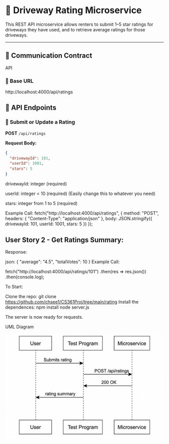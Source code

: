 # 🚗 Driveway Rating Microservice

This REST API microservice allows renters to submit 1–5 star ratings for driveways they have used, and to retrieve average ratings for those driveways.

---
## 📡 Communication Contract
API
### 🔹 Base URL
http://localhost:4000/api/ratings


## 🔧 API Endpoints

### 🔹 Submit or Update a Rating
**POST** `/api/ratings`

**Request Body:**
```json
{
  "drivewayId": 101,
  "userId": 1001,
  "stars": 5
}
```

drivewayId: integer (required)

userId: integer < 10 (required) (Easily change this to whatever you need)

stars: integer from 1 to 5 (required)

Example Call:
fetch("http://localhost:4000/api/ratings", {
  method: "POST",
  headers: { "Content-Type": "application/json" },
  body: JSON.stringify({ drivewayId: 101, userId: 1001, stars: 5 })
});


## User Story 2 - Get Ratings Summary:
Response:

json:
{
  "average": "4.5",
  "totalVotes": 10
}
Example Call:

fetch("http://localhost:4000/api/ratings/101")
  .then(res => res.json())
  .then(console.log);

To Start:

Clone the repo: git clone https://github.com/chsee1/CS361Proj/tree/main/rating
Install the dependences: npm install
node server.js

The server is now ready for requests.

UML Diagram

![UML Sequence Diagram](UML_diagram.png)